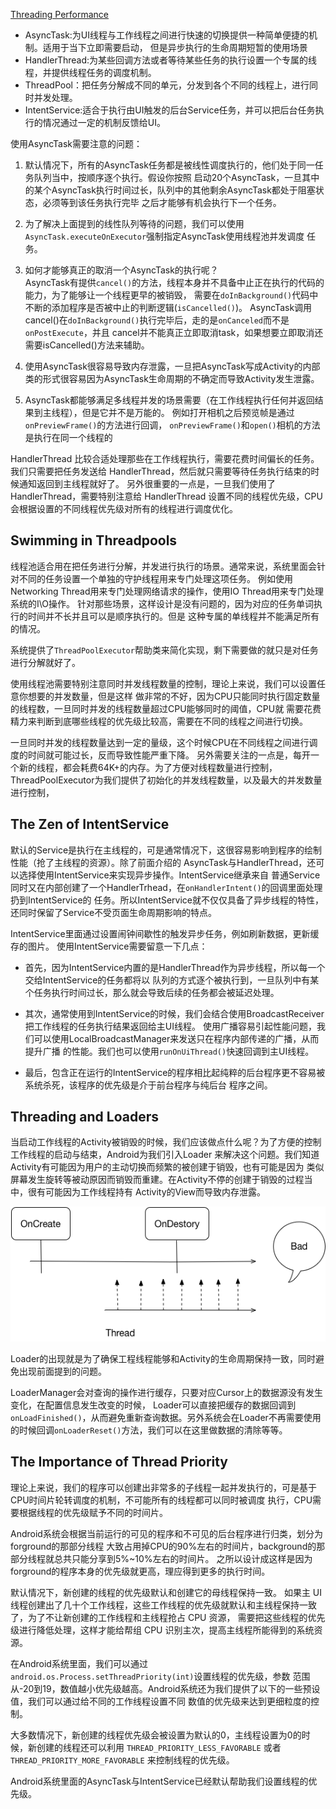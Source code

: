 [Threading Performance](http://www.cnblogs.com/bugly/p/5519510.html)
* AsyncTask:为UI线程与工作线程之间进行快速的切换提供一种简单便捷的机制。适用于当下立即需要启动，
但是异步执行的生命周期短暂的使用场景
* HandlerThread:为某些回调方法或者等待某些任务的执行设置一个专属的线程，并提供线程任务的调度机制。
* ThreadPool：把任务分解成不同的单元，分发到各个不同的线程上，进行同时并发处理。
* IntentService:适合于执行由UI触发的后台Service任务，并可以把后台任务执行的情况通过一定的机制反馈给UI。

使用AsyncTask需要注意的问题：
1. 默认情况下，所有的AsyncTask任务都是被线性调度执行的，他们处于同一任务队列当中，按顺序逐个执行。假设你按照
启动20个AsyncTask，一旦其中的某个AsyncTask执行时间过长，队列中的其他剩余AsyncTask都处于阻塞状态，必须等到该任务执行完毕
之后才能够有机会执行下一个任务。

2. 为了解决上面提到的线性队列等待的问题，我们可以使用`AsyncTask.executeOnExecutor`强制指定AsyncTask使用线程池并发调度
任务。

3. 如何才能够真正的取消一个AsyncTask的执行呢？  
AsyncTask有提供`cancel()`的方法，线程本身并不具备中止正在执行的代码的能力，为了能够让一个线程更早的被销毁，
需要在`doInBackground()`代码中不断的添加程序是否被中止的判断逻辑(`isCancelled()`)。
AsyncTask调用cancel()在`doInBackground()`执行完毕后，走的是`onCanceled`而不是`onPostExecute`，并且
cancel并不能真正立即取消task，如果想要立即取消还需要isCancelled()方法来辅助。

4. 使用AsyncTask很容易导致内存泄露，一旦把AsyncTask写成Activity的内部类的形式很容易因为AsyncTask生命周期的不确定而导致Activity发生泄露。


5. AsyncTask都能够满足多线程并发的场景需要（在工作线程执行任何并返回结果到主线程），但是它并不是万能的。
例如打开相机之后预览帧是通过`onPreviewFrame()`的方法进行回调，
`onPreviewFrame()`和`open()`相机的方法是执行在同一个线程的


HandlerThread 比较合适处理那些在工作线程执行，需要花费时间偏长的任务。我们只需要把任务发送给 HandlerThread，然后就只需要等待任务执行结束的时候通知返回到主线程就好了。
另外很重要的一点是，一旦我们使用了 HandlerThread，需要特别注意给 HandlerThread 设置不同的线程优先级，CPU 会根据设置的不同线程优先级对所有的线程进行调度优化。

## Swimming in Threadpools
线程池适合用在把任务进行分解，并发进行执行的场景。通常来说，系统里面会针对不同的任务设置一个单独的守护线程用来专门处理这项任务。
例如使用Networking Thread用来专门处理网络请求的操作，使用IO Thread用来专门处理系统的I\O操作。
针对那些场景，这样设计是没有问题的，因为对应的任务单词执行的时间并不长并且可以是顺序执行的。但是
这种专属的单线程并不能满足所有的情况。

系统提供了`ThreadPoolExecutor`帮助类来简化实现，剩下需要做的就只是对任务进行分解就好了。

使用线程池需要特别注意同时并发线程数量的控制，理论上来说，我们可以设置任意你想要的并发数量，但是这样
做非常的不好，因为CPU只能同时执行固定数量的线程数，一旦同时并发的线程数量超过CPU能够同时的阈值，CPU就
需要花费精力来判断到底哪些线程的优先级比较高，需要在不同的线程之间进行切换。

一旦同时并发的线程数量达到一定的量级，这个时候CPU在不同线程之间进行调度的时间就可能过长，反而导致性能严重下降。
另外需要关注的一点是，每开一个新的线程，都会耗费64K+的内存。为了方便对线程数量进行控制，
ThreadPoolExecutor为我们提供了初始化的并发线程数量，以及最大的并发数量进行控制，

## The Zen of IntentService
默认的Service是执行在主线程的，可是通常情况下，这很容易影响到程序的绘制性能（抢了主线程的资源）。除了前面介绍的
AsyncTask与HandlerThread，还可以选择使用IntentService来实现异步操作。IntentService继承来自
普通Service同时又在内部创建了一个HandlerTrhead，在`onHandlerIntent()`的回调里面处理扔到IntentService的
任务。所以IntentService就不仅仅具备了异步线程的特性，还同时保留了Service不受页面生命周期影响的特点。

IntentService里面通过设置闹钟间歇性的触发异步任务，例如刷新数据，更新缓存的图片。
使用IntentService需要留意一下几点：
* 首先，因为IntentService内置的是HandlerThread作为异步线程，所以每一个交给IntentService的任务都将以
队列的方式逐个被执行到，一旦队列中有某个任务执行时间过长，那么就会导致后续的任务都会被延迟处理。

* 其次，通常使用到IntentService的时候，我们会结合使用BroadcastReceiver把工作线程的任务执行结果返回给主UI线程。
使用广播容易引起性能问题，我们可以使用LocalBroadcastManager来发送只在程序内部传递的广播，从而提升广播
的性能。我们也可以使用`runOnUiThread()`快速回调到主UI线程。

* 最后，包含正在运行的IntentService的程序相比起纯粹的后台程序更不容易被系统杀死，该程序的优先级是介于前台程序与纯后台
程序之间。

## Threading and Loaders
当启动工作线程的Activity被销毁的时候，我们应该做点什么呢？为了方便的控制工作线程的启动与结束，Android为我们引入Loader
来解决这个问题。我们知道Activity有可能因为用户的主动切换而频繁的被创建于销毁，也有可能是因为
类似屏幕发生旋转等被动原因而销毁而重建。在Activity不停的创建于销毁的过程当中，很有可能因为工作线程持有
Activity的View而导致内存泄露。

![image](./threadlifecycle.png)

Loader的出现就是为了确保工程线程能够和Activity的生命周期保持一致，同时避免出现前面提到的问题。

LoaderManager会对查询的操作进行缓存，只要对应Cursor上的数据源没有发生变化，在配置信息发生改变的时候，
Loader可以直接把缓存的数据回调到`onLoadFinished()`，从而避免重新查询数据。另外系统会在Loader不再需要使用
的时候回调`onLoaderReset()`方法，我们可以在这里做数据的清除等等。

## The Importance of Thread Priority
理论上来说，我们的程序可以创建出非常多的子线程一起并发执行的，可是基于CPU时间片轮转调度的机制，不可能所有的线程都可以同时被调度
执行，CPU需要根据线程的优先级赋予不同的时间片。

Android系统会根据当前运行的可见的程序和不可见的后台程序进行归类，划分为forground的那部分线程
大致占用掉CPU的90%左右的时间片，background的那部分线程就总共只能分享到5%~10%左右的时间片。
之所以设计成这样是因为forground的程序本身的优先级就更高，理应得到更多的执行时间。

默认情况下，新创建的线程的优先级默认和创建它的母线程保持一致。
如果主 UI 线程创建出了几十个工作线程，这些工作线程的优先级就默认和主线程保持一致了，为了不让新创建的工作线程和主线程抢占 CPU 资源，
需要把这些线程的优先级进行降低处理，这样才能给帮组 CPU 识别主次，提高主线程所能得到的系统资源。

在Android系统里面，我们可以通过`android.os.Process.setThreadPriority(int)`设置线程的优先级，参数
范围从-20到19，数值越小优先级越高。Android系统还为我们提供了以下的一些预设值，我们可以通过给不同的工作线程设置不同
数值的优先级来达到更细粒度的控制。

大多数情况下，新创建的线程优先级会被设置为默认的0，主线程设置为0的时候，新创建的线程还可以利用
`THREAD_PRIORITY_LESS_FAVORABLE` 或者 `THREAD_PRIORITY_MORE_FAVORABLE` 来控制线程的优先级。

Android系统里面的AsyncTask与IntentService已经默认帮助我们设置线程的优先级。
